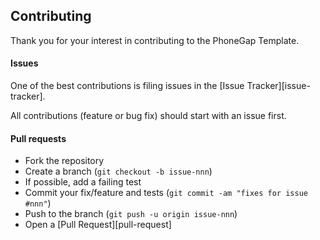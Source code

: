 ## Contributing

Thank you for your interest in contributing to the PhoneGap Template.

#### Issues

One of the best contributions is filing issues in the [Issue Tracker][issue-tracker]. 

All contributions (feature or bug fix) should start with an issue first.

#### Pull requests

- Fork the repository
- Create a branch (`git checkout -b issue-nnn`)
- If possible, add a failing test
- Commit your fix/feature and tests (`git commit -am "fixes for issue #nnn"`)
- Push to the branch (`git push -u origin issue-nnn`)
- Open a [Pull Request][pull-request]

